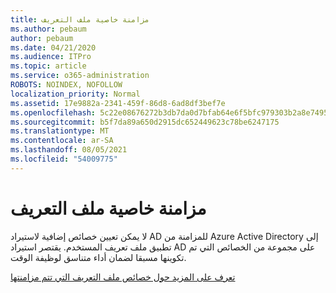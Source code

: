 ```yaml
---
title: مزامنة خاصية ملف التعريف
ms.author: pebaum
author: pebaum
ms.date: 04/21/2020
ms.audience: ITPro
ms.topic: article
ms.service: o365-administration
ROBOTS: NOINDEX, NOFOLLOW
localization_priority: Normal
ms.assetid: 17e9882a-2341-459f-86d8-6ad8df3bef7e
ms.openlocfilehash: 5c22e08676272b3db7da0d7bfab64e6f5bfc979303b2a8e74958cd24c7007443
ms.sourcegitcommit: b5f7da89a650d2915dc652449623c78be6247175
ms.translationtype: MT
ms.contentlocale: ar-SA
ms.lasthandoff: 08/05/2021
ms.locfileid: "54009775"
---
```

# <a name="profile-property-synchronization"></a>مزامنة خاصية ملف التعريف

لا يمكن تعيين خصائص إضافية لاستيراد AD للمزامنة من Azure Active Directory إلى تطبيق ملف تعريف المستخدم. يقتصر استيراد AD على مجموعة من الخصائص التي تم تكوينها مسبقا لضمان أداء متناسق لوظيفة الوقت.
  
[تعرف على المزيد حول خصائص ملف التعريف التي تتم مزامنتها](https://go.microsoft.com/fwlink/?linkid=875671)
  

